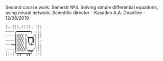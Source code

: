 Second course work. Semestr №4.
Solving simple differential equations, using neural network.
Scientific director - Kasatkin A.A.
Deadline - 12/06/2019
```
┊☆┊┊┊┊☆┊┊┊┊☆┊┊┊┊
┈┈┈┈╭━━━━━━╮┊☆┊┊
┈┈┈┈┃╳╳╳▕╲▂▂╱▏┊┊
┈┈┈┈┃╳╳╳▕▏▍▕▍▏┊☆
┈┈╰━┫╳╳╳▕▏╰┻╯▏┊┊
┈┈┈┈┃╳╳╳╳╲▂▂╱┊┊┊
┊┊☆┊╰┳┳━━┳┳╯┊┊☆┊
```
